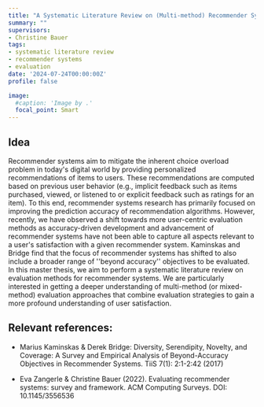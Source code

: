 ```yaml
---
title: "A Systematic Literature Review on (Multi-method) Recommender Systems Evaluation"
summary: ""
supervisors:
- Christine Bauer
tags:
- systematic literature review
- recommender systems
- evaluation
date: '2024-07-24T00:00:00Z'
profile: false

image:
  #caption: 'Image by .'
  focal_point: Smart
---
```


## Idea
Recommender systems aim to mitigate the inherent choice overload problem in today's digital world by providing personalized recommendations of items to users. These recommendations are computed based on previous user behavior (e.g., implicit feedback such as items purchased, viewed, or listened to or explicit feedback such as ratings for an item). To this end, recommender systems research has primarily focused on improving the prediction accuracy of recommendation algorithms. However, recently, we have observed a shift towards more user-centric evaluation methods as accuracy-driven development and advancement of recommender systems have not been able to capture all aspects relevant to a user's satisfaction with a given recommender system. Kaminskas and Bridge find that the focus of recommender systems has shifted to also include a broader range of ''beyond accuracy'' objectives to be evaluated.   
In this master thesis, we aim to perform a systematic literature review on evaluation methods for recommender systems. We are particularly interested in getting a deeper understanding of multi-method (or mixed-method) evaluation approaches that combine evaluation strategies to gain a more profound understanding of user satisfaction.


## Relevant references:
- Marius Kaminskas & Derek Bridge: Diversity, Serendipity, Novelty, and Coverage: A Survey and Empirical Analysis of Beyond-Accuracy Objectives in Recommender Systems. TiiS 7(1): 2:1-2:42 (2017)

- Eva Zangerle & Christine Bauer (2022). Evaluating recommender systems: survey and framework. ACM Computing Surveys. DOI: 10.1145/3556536